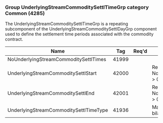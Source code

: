 ### Group UnderlyingStreamCommoditySettlTimeGrp category Common (4285)

The UnderlyingStreamCommoditySettlTimeGrp is a repeating subcomponent of the UnderlyingStreamCommoditySettlDayGrp component used to define the settlement time periods associated with the commodity contract.

| Name                                   | Tag   | Req'd | Documentation                                                                 |
|----------------------------------------|-------|----------|-------------------------------------------------------------------------------|
| NoUnderlyingStreamCommoditySettlTimes  | 41999 |       |                                                                               |
| UnderlyingStreamCommoditySettlStart    | 42000 |       | Required if NoUnderlyingStreamCommoditySettlTimes(41999) > 0.                 |
| UnderlyingStreamCommoditySettlEnd      | 42001 |       | Required if NoUnderlyingStreamCommoditySettlTimes(41999) > 0.                 |
| UnderlyingStreamCommoditySettlTimeType | 41936 |       | May be defaulted to market convention or bilaterally agreed if not specified. |

